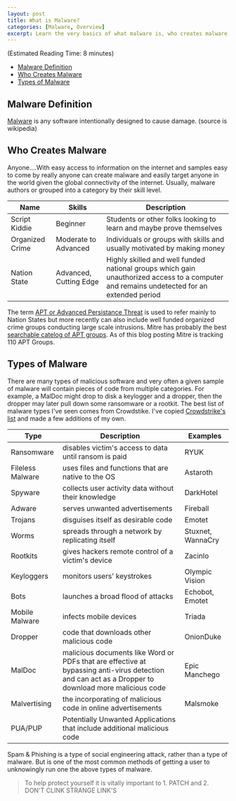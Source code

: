 ```yaml
---
layout: post
title: What is Malware?
categories: [Malware, Overview]
excerpt: Learn the very basics of what malware is, who creates malware, and the common types of malware you might hear about. (Estimated Reading Time, 8 minutes)
---
```

(Estimated Reading Time: 8 minutes)

- [Malware Definition](#malware-definition)
- [Who Creates Malware](#who-writes-malware)
- [Types of Malware](#types-of-malware)

## Malware Definition

[Malware](https://en.wikipedia.org/wiki/Malware) is any software intentionally designed to cause damage.  (source is wikipedia)

## Who Creates Malware

Anyone....With easy access to information on the internet and samples easy to come by really anyone can create malware and easily target anyone in the world given the global connectivity of the internet. Usually, malware authors or grouped into a category by their skill level.

| Name  | Skills  |  Description |
|---|---|---|
| Script Kiddie  | Beginner  |  Students or other folks looking to learn and maybe prove themselves |
| Organized Crime  | Moderate to Advanced  | Individuals or groups with skills and usually motivated by making money  |
| Nation State  | Advanced, Cutting Edge  |  Highly skilled and well funded national  groups which gain unauthorized access to a computer and remains undetected for an extended period

The term [APT or Advanced Persistance Threat](https://en.wikipedia.org/wiki/Advanced_persistent_threat) is used to refer mainly to Nation States but more recently can also include well funded organized crime groups conducting large scale intrusions. Mitre has probably the best [searchable catelog of APT groups](https://attack.mitre.org/groups/). As of this blog posting Mitre is tracking 110 APT Groups. 

## Types of Malware

There are many types of malicious software and very often a given sample of malware will contain pieces of code from multiple categories. For example, a MalDoc might drop to disk a keylogger and a dropper, then the dropper may later pull down some ransomware or a rootkit. The best list of malware types I've seen comes from Crowdstike. I've copied [Crowdstrike's list](https://www.crowdstrike.com/epp-101/types-of-malware/) and made a few additions of my own. 

| Type | Description | Examples |
|---|---|---|
| Ransomware | disables victim's access to data until ransom is paid |  RYUK |
| Fileless Malware |  uses files and functions that are native to the OS | Astaroth  |
| Spyware  | collects user activity data without their knowledge  |  DarkHotel |
| Adware  | serves unwanted advertisements  |  Fireball |
| Trojans  |  disguises itself as desirable code | Emotet  |
| Worms  |  spreads through a network by replicating itself |  Stuxnet, WannaCry |
| Rootkits  | gives hackers remote control of a victim's device  | Zacinlo  |
| Keyloggers  | monitors users' keystrokes  |  Olympic Vision |
| Bots  |  launches a broad flood of attacks  | Echobot, Emotet  |
| Mobile Malware  |  infects mobile devices |  Triada |
| Dropper  | code that downloads other malicious code  |  OnionDuke |
| MalDoc  | malicious documents like Word or PDFs that are effective at bypassing anti-virus detection and can act as a Dropper to download more malicious code  | Epic Manchego  |
| Malvertising  |  the incorporating of malicious code in online advertisements  | Malsmoke  |
| PUA/PUP |  Potentially Unwanted Applications that include additional malicious code  |   |

Spam & Phishing is a type of social engineering attack, rather than a type of malware. But is one of the most common methods of getting a user to unknowingly run one the above types of malware. 

> To help protect yourself it is vitally important to 1. PATCH and 2. DON'T CLINK STRANGE LINK'S